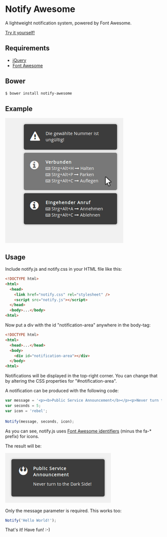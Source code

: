 Notify Awesome
=========

A lightweight notification system, powered by Font Awesome.

[Try it yourself!](http://fgladisch.github.io/notify-awesome/notify.html)

## Requirements

* [jQuery](http://jquery.com)
* [Font Awesome](http://fontawesome.io)

## Bower

```sh
$ bower install notify-awesome
```

## Example

![Example](examples/example1.jpg?raw=true "Example")

## Usage

Include notify.js and notify.css in your HTML file like this:

```html
<!DOCTYPE html>
<html>
  <head>
    <link href="notify.css" rel="stylesheet" />
    <script src="notify.js"></script>
  </head>
  <body>...</body>
<html>
```
Now put a div with the id "notification-area" anywhere in the body-tag:

```html
<!DOCTYPE html>
<html>
  <head>...</head>
  <body>
    <div id="notification-area"></div>
  </body>
<html>
```

Notifications will be displayed in the top-right corner. You can change that by altering the CSS properties for "#notification-area".

A notification can be produced with the following code:

```javascript
var message = '<p><b>Public Service Announcement</b></p><p>Never turn to the Dark Side!</p>';
var seconds = 5;
var icon = 'rebel';

Notify(message, seconds, icon);
```
As you can see, notify.js uses [Font Awesome identifiers](http://fortawesome.github.io/Font-Awesome/icons) (minus the fa-* prefix) for icons.

The result will be:

![Example](examples/example2.jpg?raw=true "Example")

Only the message parameter is required. This works too:

```javascript
Notify('Hello World!');
```

That's it! Have fun! :-)

